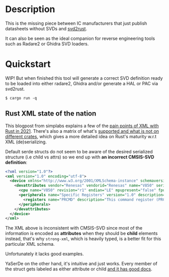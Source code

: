 # Description

This is the missing piece between IC manufacturers that just publish datasheets without SVDs and [svd2rust][svd2rust].

It can also be seen as the ideal companion for reverse engineering tools such as Radare2 or Ghidra SVD loaders. 

# Quickstart

WIP! But when finished this tool will generate a correct SVD definition ready to be loaded into either radare2, Ghidra and/or generate a HAL or PAC via svd2rust. 

```shell
$ cargo run -q
```

## Rust XML state of the nation

This blogpost from simplabs explains a few of the [pain points of XML with Rust in 2021](https://simplabs.com/blog/2020/12/31/xml-and-rust/). There's also a matrix of what's [supported and what is not on different crates](https://github.com/RazrFalcon/roxmltree#alternatives), which gives a more detailed idea on Rust's maturity w.r.t XML (de)serializing.

Default serde structs do not seem to be aware of the desired serialized structure (i.e child vs attrs) so we end up with **an incorrect CMSIS-SVD definition**:

```xml
<?xml version="1.0"?>
<xml version="1.0" encoding="utf-8">
  <device xmlns="http://www.w3.org/2001/XMLSchema-instance" schemaversion="foo" xsnonamespaceschemalocation="CMSIS-SVD.xsd">
    <devattributes vendor="Renesas" vendorid="Renesas" name="V850" series="E1/E2/CA2" version="1.2" description="NEC/Renesas V850 automotive grade ICs" licensetext="GPLv3" addressunitbits="8" width="32" size="32" access="read-write" resetvalue="0x00000000" resetmask="0xFFFFFFFF">
      <cpu name="V850" revision="r1" endian="LE" mpupresent="false" fpupresent="false" vendorsystickconfig="false"/>
      <peripherals name="Specific Registers" version="1.0" description="Specific Registers" groupname="MCU" baseaddress="0xFFFFF1FC" size="16" access="read-write">
        <registers name="PRCMD" description="This command register (PRCMD) is to protect the registers that may have a significant influence on the application system (PSC, PSM) from an inadvertent write access, so that the system does not stop in case of a program hang-up." addressoffset="0xFFFFF1FC" size="8" access="read-write" resetvalue="0x0000" resetmask="0xFFFF"/>
      </peripherals>
    </devattributes>
  </device>
</xml>
```

The XML above is inconsistent with CMSIS-SVD since most of the information is encoded as **attributes** when they should be **child** elements instead, that's why `strong-xml`, which is heavily typed, is a better fit for this particular XML schema.

Unfortunately it lacks good examples.

YaSerDe on the other hand, it's intuitive and just works. Every member of the struct gets labeled as either attribute or child [and it has good docs][yaserde_docs].

[xml_prettyprint]: https://www.samltool.com/prettyprint.php
[quickxml_serde_shortcomings]: https://github.com/tafia/quick-xml/issues/245
[svd2rust]: https://github.com/rust-embedded/svd2rust
[yaserde_docs]: https://github.com/media-io/yaserde/pull/106
